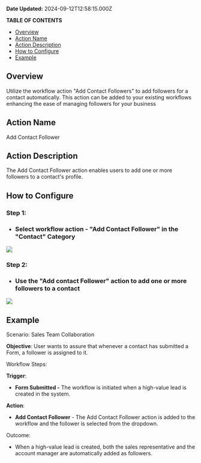 **Date Updated:** 2024-09-12T12:58:15.000Z

**TABLE OF CONTENTS**

* [Overview](#Overview)
* [Action Name](#Action-Name)
* [Action Description](#Action-Description)
* [How to Configure](#How-to-Configure)
* [Example](#Example)

##   

## Overview

Utilize the workflow action "Add Contact Followers" to add followers for a contact automatically. This action can be added to your existing workflows enhancing the ease of managing followers for your business

  
## Action Name

Add Contact Follower

  
## Action Description

The Add Contact Follower action enables users to add one or more followers to a contact's profile.

  
## How to Configure

### Step 1: 

* ### Select workflow action - "Add Contact Follower" in the "Contact" Category

  
![](https://s3.amazonaws.com/cdn.freshdesk.com/data/helpdesk/attachments/production/155032724839/original/GGSp1c2mkTQnM8wLBwxDDCi6MgickGoAHg.png?1726125546)

  
### Step 2: 

* ### Use the "Add contact Follower" action to add one or more followers to a contact

  
![](https://s3.amazonaws.com/cdn.freshdesk.com/data/helpdesk/attachments/production/155032724846/original/cKo1OaZnrPkGS4q-M0CpxB85WYqB_sINUQ.jpeg?1726125546)

  
## Example

  
Scenario: Sales Team Collaboration

  
**Objective**: User wants to assure that whenever a contact has submitted a Form, a follower is assigned to it.

  
Workflow Steps:

  
**Trigger**:

* **Form Submitted -** The workflow is initiated when a high-value lead is created in the system.

**Action**: 

* **Add Contact Follower** \- The Add Contact Follower action is added to the workflow and the follower is selected from the dropdown.

  
Outcome:

* When a high-value lead is created, both the sales representative and the account manager are automatically added as followers.
  
  